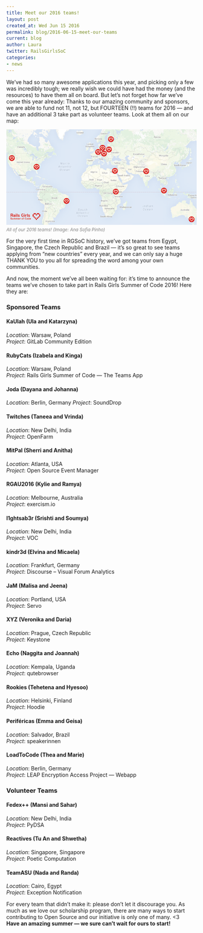 ```yaml
---
title: Meet our 2016 teams!
layout: post
created_at: Wed Jun 15 2016
permalink: blog/2016-06-15-meet-our-teams
current: blog
author: Laura
twitter: RailsGirlsSoC
categories:
- news
---
```


We’ve had so many awesome applications this year, and picking only a few was incredibly tough; we really wish we could have had the money (and the resources) to have them all on board. But let’s not forget how far we’ve come this year already: Thanks to our amazing community and sponsors, we are able to fund not 11, not 12, but FOURTEEN (!!) teams for 2016 — and have an additional 3 take part as volunteer teams. Look at them all on our map:


![RGSoC Teams 2016](/img/blog/2016/meet-our-teams-locations.png)
<font color="grey"><small><i>All of our 2016 teams! (Image: Ana Sofia Pinho)</i></small></font>

For the very first time in RGSoC history, we’ve got teams from Egypt, Singapore, the Czech Republic and Brazil — it’s so great to see teams applying from “new countries” every year, and we can only say a huge THANK YOU to you all for spreading the word among your own communities. 

And now, the moment we’ve all been waiting for: it’s time to announce the teams we’ve chosen to take part in Rails Girls Summer of Code 2016! Here they are: 

### Sponsored Teams

#### <span class="color-red">KaUlah (Ula and Katarzyna)</span>
_Location_: Warsaw, Poland  
_Project_: GitLab Community Edition


#### <span class="color-red">RubyCats (Izabela and Kinga)</span>
_Location_: Warsaw, Poland  
_Project_: Rails Girls Summer of Code — The Teams App

#### <span class="color-red">Joda (Dayana and Johanna)</span>
_Location_: Berlin, Germany
_Project_: SoundDrop

#### <span class="color-red">Twitches (Taneea and Vrinda)</span>

_Location_: New Delhi, India  
_Project_: OpenFarm

#### <span class="color-red">MitPal (Sherri and Anitha)</span>
_Location_: Atlanta, USA  
_Project_: Open Source Event Manager

#### <span class="color-red">RGAU2016 (Kylie and Ramya)</span>
_Location_: Melbourne, Australia  
_Project_: exercism.io

#### <span class="color-red">l1ghtsab3r (Srishti and Soumya)</span>
_Location_: New Delhi, India  
_Project_: VOC

#### <span class="color-red">kindr3d (Elvina and Micaela)</span>
_Location_: Frankfurt, Germany  
_Project_: Discourse – Visual Forum Analytics

#### <span class="color-red">JaM (Malisa and Jeena)</span>
_Location_: Portland, USA  
_Project_: Servo

#### <span class="color-red">XYZ (Veronika and Daria)</span>
_Location_: Prague, Czech Republic  
_Project_: Keystone

#### <span class="color-red">Echo (Naggita and Joannah)</span>
_Location_: Kempala, Uganda  
_Project_: qutebrowser

#### <span class="color-red">Rookies (Tehetena and Hyesoo)</span>
_Location_: Helsinki, Finland  
_Project_: Hoodie

#### <span class="color-red">Periféricas (Emma and Geisa)</span>
_Location_: Salvador, Brazil  
_Project_: speakerinnen

#### <span class="color-red">LoadToCode (Thea and Marie)</span>
_Location_: Berlin, Germany  
_Project_: LEAP Encryption Access Project — Webapp



### Volunteer Teams

#### <span class="color-red">Fedex++ (Mansi and Sahar)</span>
_Location_: New Delhi, India  
_Project_: PyDSA

#### <span class="color-red">Reactives (Tu An and Shwetha)</span>
_Location_: Singapore, Singapore  
_Project_: Poetic Computation

#### <span class="color-red">TeamASU (Nada and Randa)</span>
_Location_: Cairo, Egypt  
_Project_: Exception Notification

For every team that didn’t make it: please don’t let it discourage you. As much as we love our scholarship program, there are many ways to start contributing to Open Source and our initiative is only one of many. <3  
**Have an amazing summer — we sure can’t wait for ours to start!**
